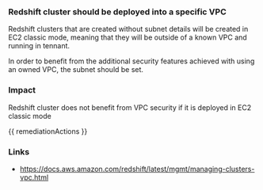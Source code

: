 
### Redshift cluster should be deployed into a specific VPC

Redshift clusters that are created without subnet details will be created in EC2 classic mode, meaning that they will be outside of a known VPC and running in tennant.

In order to benefit from the additional security features achieved with using an owned VPC, the subnet should be set.

### Impact
Redshift cluster does not benefit from VPC security if it is deployed in EC2 classic mode

<!-- DO NOT CHANGE -->
{{ remediationActions }}

### Links
- https://docs.aws.amazon.com/redshift/latest/mgmt/managing-clusters-vpc.html
        
